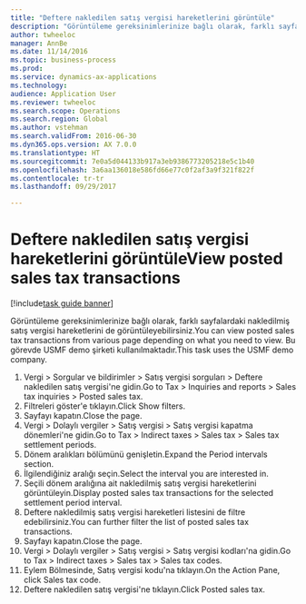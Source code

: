 ```yaml
--- 
title: "Deftere nakledilen satış vergisi hareketlerini görüntüle"
description: "Görüntüleme gereksinimlerinize bağlı olarak, farklı sayfalardaki nakledilmiş satış vergisi hareketlerini de görüntüleyebilirsiniz."
author: twheeloc
manager: AnnBe
ms.date: 11/14/2016
ms.topic: business-process
ms.prod: 
ms.service: dynamics-ax-applications
ms.technology: 
audience: Application User
ms.reviewer: twheeloc
ms.search.scope: Operations
ms.search.region: Global
ms.author: vstehman
ms.search.validFrom: 2016-06-30
ms.dyn365.ops.version: AX 7.0.0
ms.translationtype: HT
ms.sourcegitcommit: 7e0a5d044133b917a3eb9386773205218e5c1b40
ms.openlocfilehash: 3a6aa136018e586fd66e77c0f2af3a9f321f822f
ms.contentlocale: tr-tr
ms.lasthandoff: 09/29/2017

---
```

# <a name="view-posted-sales-tax-transactions"></a><span data-ttu-id="47822-103">Deftere nakledilen satış vergisi hareketlerini görüntüle</span><span class="sxs-lookup"><span data-stu-id="47822-103">View posted sales tax transactions</span></span>

[!include[task guide banner](../../includes/task-guide-banner.md)]

<span data-ttu-id="47822-104">Görüntüleme gereksinimlerinize bağlı olarak, farklı sayfalardaki nakledilmiş satış vergisi hareketlerini de görüntüleyebilirsiniz.</span><span class="sxs-lookup"><span data-stu-id="47822-104">You can view posted sales tax transactions from various page depending on what you need to view.</span></span> <span data-ttu-id="47822-105">Bu görevde USMF demo şirketi kullanılmaktadır.</span><span class="sxs-lookup"><span data-stu-id="47822-105">This task uses the USMF demo company.</span></span>

1. <span data-ttu-id="47822-106">Vergi > Sorgular ve bildirimler > Satış vergisi sorguları > Deftere nakledilen satış vergisi'ne gidin.</span><span class="sxs-lookup"><span data-stu-id="47822-106">Go to Tax > Inquiries and reports > Sales tax inquiries > Posted sales tax.</span></span>
2. <span data-ttu-id="47822-107">Filtreleri göster'e tıklayın.</span><span class="sxs-lookup"><span data-stu-id="47822-107">Click Show filters.</span></span>
3. <span data-ttu-id="47822-108">Sayfayı kapatın.</span><span class="sxs-lookup"><span data-stu-id="47822-108">Close the page.</span></span>
4. <span data-ttu-id="47822-109">Vergi > Dolaylı vergiler > Satış vergisi > Satış vergisi kapatma dönemleri'ne gidin.</span><span class="sxs-lookup"><span data-stu-id="47822-109">Go to Tax > Indirect taxes > Sales tax > Sales tax settlement periods.</span></span>
5. <span data-ttu-id="47822-110">Dönem aralıkları bölümünü genişletin.</span><span class="sxs-lookup"><span data-stu-id="47822-110">Expand the Period intervals section.</span></span>
6. <span data-ttu-id="47822-111">İlgilendiğiniz aralığı seçin.</span><span class="sxs-lookup"><span data-stu-id="47822-111">Select the interval you are interested in.</span></span>
7. <span data-ttu-id="47822-112">Seçili dönem aralığına ait nakledilmiş satış vergisi hareketlerini görüntüleyin.</span><span class="sxs-lookup"><span data-stu-id="47822-112">Display posted sales tax transactions for the selected settlement period interval.</span></span>
8. <span data-ttu-id="47822-113">Deftere nakledilmiş satış vergisi hareketleri listesini de filtre edebilirsiniz.</span><span class="sxs-lookup"><span data-stu-id="47822-113">You can further filter the list of posted sales tax transactions.</span></span>
9. <span data-ttu-id="47822-114">Sayfayı kapatın.</span><span class="sxs-lookup"><span data-stu-id="47822-114">Close the page.</span></span>
10. <span data-ttu-id="47822-115">Vergi > Dolaylı vergiler > Satış vergisi > Satış vergisi kodları'na gidin.</span><span class="sxs-lookup"><span data-stu-id="47822-115">Go to Tax > Indirect taxes > Sales tax > Sales tax codes.</span></span>
11. <span data-ttu-id="47822-116">Eylem Bölmesinde, Satış vergisi kodu'na tıklayın.</span><span class="sxs-lookup"><span data-stu-id="47822-116">On the Action Pane, click Sales tax code.</span></span>
12. <span data-ttu-id="47822-117">Deftere nakledilen satış vergisi'ne tıklayın.</span><span class="sxs-lookup"><span data-stu-id="47822-117">Click Posted sales tax.</span></span>


